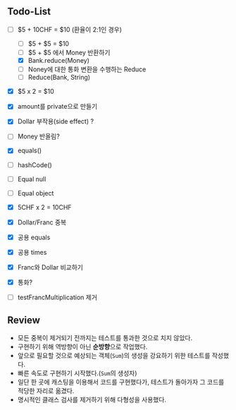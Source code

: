 
## Todo-List

- [ ] $5 + 10CHF = $10 (환율이 2:1인 경우)
  - [ ] $5 + $5 = $10
  - [ ] $5 + $5 에서 Money 반환하기
  - [x] Bank.reduce(Money)
  - [ ] Noney에 대한 통화 변환을 수행하는 Reduce
  - [ ] Reduce(Bank, String)
- [x] $5 x 2 = $10
- [x] amount를 private으로 만들기
- [x] Dollar 부작용(side effect) ?
- [ ] Money 반올림? 
- [x] equals()
- [ ] hashCode()
- [ ] Equal null
- [ ] Equal object
- [x] 5CHF x 2 = 10CHF
- [x] Dollar/Franc 중복
- [x] 공용 equals
- [x] 공용 times
- [x] Franc와 Dollar 비교하기
- [x] 통화?
- [ ] testFrancMultiplication 제거


## Review
- 모든 중복이 제거되기 전까지는 테스트를 통과한 것으로 치지 않았다.
- 구현하기 위해 역방향이 아닌 **순방향**으로 작업했다.
- 앞으로 필요할 것으로 예상되는 객체(`Sum`)의 생성을 강요하기 위한 테스트를 작성했다.
- 빠른 속도로 구현하기 시작했다.(`Sum`의 생성자)
- 일단 한 곳에 캐스팅을 이용해서 코드를 구현했다가, 테스트가 돌아가자 그 코드를 적당한 자리로 옮겼다.
- 명시적인 클래스 검사를 제거하기 위해 다형성을 사용했다.